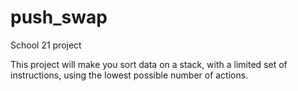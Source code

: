 # push_swap

School 21 project

This project will make you sort data on a stack, with a limited set of instructions, using
the lowest possible number of actions.
